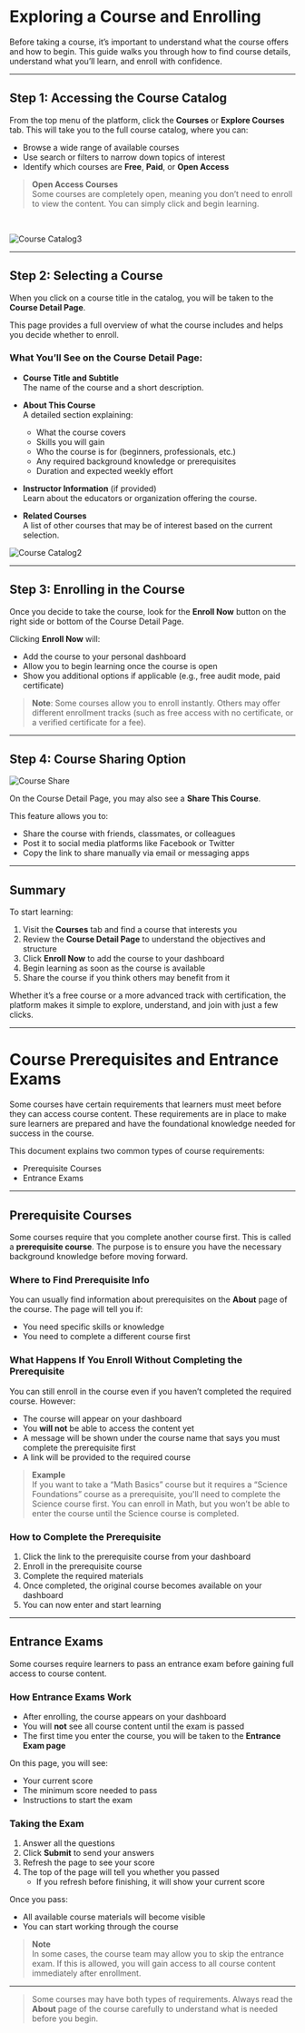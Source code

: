 # Exploring a Course and Enrolling

Before taking a course, it’s important to understand what the course offers and how to begin. This guide walks you through how to find course details, understand what you’ll learn, and enroll with confidence.

---

## Step 1: Accessing the Course Catalog

From the top menu of the platform, click the **Courses** or **Explore Courses** tab. This will take you to the full course catalog, where you can:

- Browse a wide range of available courses  
- Use search or filters to narrow down topics of interest  
- Identify which courses are **Free**, **Paid**, or **Open Access**

> **Open Access Courses**  
> Some courses are completely open, meaning you don’t need to enroll to view the content. You can simply click and begin learning.

</br>

![Course Catalog3](../images/lms_s5.png)

---

## Step 2: Selecting a Course


When you click on a course title in the catalog, you will be taken to the **Course Detail Page**.

This page provides a full overview of what the course includes and helps you decide whether to enroll.

### What You’ll See on the Course Detail Page:

- **Course Title and Subtitle**  
  The name of the course and a short description.

- **About This Course**  
  A detailed section explaining:
  - What the course covers  
  - Skills you will gain  
  - Who the course is for (beginners, professionals, etc.)  
  - Any required background knowledge or prerequisites  
  - Duration and expected weekly effort

- **Instructor Information** (if provided)  
  Learn about the educators or organization offering the course.

- **Related Courses**  
  A list of other courses that may be of interest based on the current selection.

![Course Catalog2](../images/lms_s4.png)

---

## Step 3: Enrolling in the Course

Once you decide to take the course, look for the **Enroll Now** button on the right side or bottom of the Course Detail Page.

Clicking **Enroll Now** will:

- Add the course to your personal dashboard  
- Allow you to begin learning once the course is open  
- Show you additional options if applicable (e.g., free audit mode, paid certificate)

> **Note**: Some courses allow you to enroll instantly. Others may offer different enrollment tracks (such as free access with no certificate, or a verified certificate for a fee).

---

## Step 4: Course Sharing Option

![Course Share](../images/lms_s6.png)


On the Course Detail Page, you may also see a **Share This Course**.

This feature allows you to:

- Share the course with friends, classmates, or colleagues  
- Post it to social media platforms like Facebook or Twitter  
- Copy the link to share manually via email or messaging apps

---

## Summary

To start learning:

1. Visit the **Courses** tab and find a course that interests you  
2. Review the **Course Detail Page** to understand the objectives and structure  
3. Click **Enroll Now** to add the course to your dashboard  
4. Begin learning as soon as the course is available  
5. Share the course if you think others may benefit from it

Whether it’s a free course or a more advanced track with certification, the platform makes it simple to explore, understand, and join with just a few clicks.

---


# Course Prerequisites and Entrance Exams

Some courses have certain requirements that learners must meet before they can access course content. These requirements are in place to make sure learners are prepared and have the foundational knowledge needed for success in the course.

This document explains two common types of course requirements:

- Prerequisite Courses  
- Entrance Exams

---

## Prerequisite Courses

Some courses require that you complete another course first. This is called a **prerequisite course**. The purpose is to ensure you have the necessary background knowledge before moving forward.

### Where to Find Prerequisite Info

You can usually find information about prerequisites on the **About** page of the course. The page will tell you if:

- You need specific skills or knowledge  
- You need to complete a different course first  

### What Happens If You Enroll Without Completing the Prerequisite

You can still enroll in the course even if you haven’t completed the required course. However:

- The course will appear on your dashboard  
- You **will not** be able to access the content yet  
- A message will be shown under the course name that says you must complete the prerequisite first  
- A link will be provided to the required course

> **Example**  
> If you want to take a “Math Basics” course but it requires a “Science Foundations” course as a prerequisite, you'll need to complete the Science course first. You can enroll in Math, but you won’t be able to enter the course until the Science course is completed.

### How to Complete the Prerequisite

1. Click the link to the prerequisite course from your dashboard  
2. Enroll in the prerequisite course  
3. Complete the required materials  
4. Once completed, the original course becomes available on your dashboard  
5. You can now enter and start learning

---

## Entrance Exams

Some courses require learners to pass an entrance exam before gaining full access to course content.

### How Entrance Exams Work

- After enrolling, the course appears on your dashboard  
- You will **not** see all course content until the exam is passed  
- The first time you enter the course, you will be taken to the **Entrance Exam page**

On this page, you will see:

- Your current score  
- The minimum score needed to pass  
- Instructions to start the exam

### Taking the Exam

1. Answer all the questions  
2. Click **Submit** to send your answers  
3. Refresh the page to see your score  
4. The top of the page will tell you whether you passed  
   - If you refresh before finishing, it will show your current score

Once you pass:

- All available course materials will become visible  
- You can start working through the course

> **Note**  
> In some cases, the course team may allow you to skip the entrance exam. If this is allowed, you will gain access to all course content immediately after enrollment.

---


> Some courses may have both types of requirements. Always read the **About** page of the course carefully to understand what is needed before you begin.


